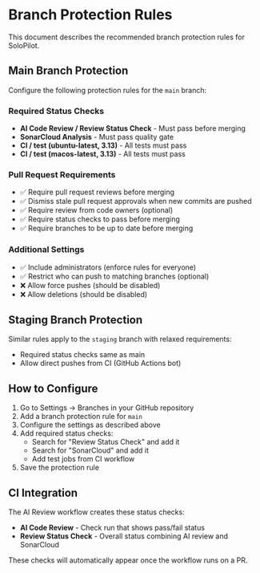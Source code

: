 # Branch Protection Rules

This document describes the recommended branch protection rules for SoloPilot.

## Main Branch Protection

Configure the following protection rules for the `main` branch:

### Required Status Checks
- **AI Code Review / Review Status Check** - Must pass before merging
- **SonarCloud Analysis** - Must pass quality gate
- **CI / test (ubuntu-latest, 3.13)** - All tests must pass
- **CI / test (macos-latest, 3.13)** - All tests must pass

### Pull Request Requirements
- ✅ Require pull request reviews before merging
- ✅ Dismiss stale pull request approvals when new commits are pushed
- ✅ Require review from code owners (optional)
- ✅ Require status checks to pass before merging
- ✅ Require branches to be up to date before merging

### Additional Settings
- ✅ Include administrators (enforce rules for everyone)
- ✅ Restrict who can push to matching branches (optional)
- ❌ Allow force pushes (should be disabled)
- ❌ Allow deletions (should be disabled)

## Staging Branch Protection

Similar rules apply to the `staging` branch with relaxed requirements:
- Required status checks same as main
- Allow direct pushes from CI (GitHub Actions bot)

## How to Configure

1. Go to Settings → Branches in your GitHub repository
2. Add a branch protection rule for `main`
3. Configure the settings as described above
4. Add required status checks:
   - Search for "Review Status Check" and add it
   - Search for "SonarCloud" and add it
   - Add test jobs from CI workflow
5. Save the protection rule

## CI Integration

The AI Review workflow creates these status checks:
- **AI Code Review** - Check run that shows pass/fail status
- **Review Status Check** - Overall status combining AI review and SonarCloud

These checks will automatically appear once the workflow runs on a PR.